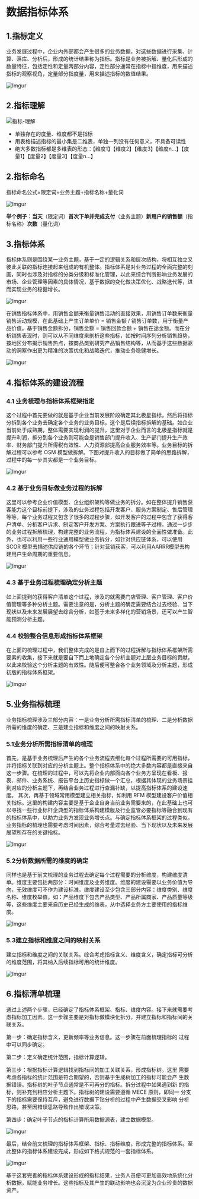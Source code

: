 # 数据指标体系

## 1.指标定义

业务发展过程中，企业内外部都会产生很多的业务数据，对这些数据进行采集、计算、落库、分析后，形成的统计结果称为指标。指标是业务被拆解、量化后形成的数量特征，包括定性和定量两部分内容，定性部分通常在指标中指维度，用来描述指标的观察视角，定量部分指度量，用来描述指标的数值结果。

![Imgur](https://i.imgur.com/YeWyxyS.png)


## 2.指标理解

![指标-理解](https://cdn.jsdelivr.net/gh/zysok2023/cloudImg/blogs/picture/指标-理解.png)

* 单独存在的度量、维度都不是指标
* 用表格描述指标的最小集是二维表，单独一列没有任何意义，不具备可读性
* 绝大多数指标都是多维表的形态：【维度1】【维度2】【维度3】【维度n…】【度量1】【度量2】【度量3】【度量n…】


## 2.指标命名

指标命名公式=限定词+业务主题+指标名称+量化词

![Imgur](https://i.imgur.com/ZUXT0Mk.png)

**举个例子：当天**（限定词）**首次下单并完成支付**（业务主题）**新用户的销售额**（指标名称）**次数**（量化词）

## 3.指标体系

指标体系则是围绕某一业务主题，基于一定的逻辑关系和层次结构，将相互独立又彼此关联的指标连接起来组成的有机整体。指标体系是对业务过程的全面完整的刻画，同时也涉及对指标的分类分级和标准化管理，以此来综合判断影响业务发展的市场、企业管理等因素的具体情况，基于数据的变化做决策优化、战略迭代等，进而实现业务的稳健增长。

![Imgur](https://i.imgur.com/qXYMEda.png)

在销售指标体系中，用销售金额来衡量销售活动的直接效果，用销售订单数来衡量销售活动规模，在此基础上产生订单单价 = 销售金额 / 销售订单数，用于衡量产品价值。基于销售金额拆分，销售金额 = 销售回款金额 + 销售在途金额。而在分析销售表现时，则可以从不同维度来剖析这些指标，如按时间序列分析销售趋势，按地区分布揭示销售热点，按商品类别研究产品销售结构等，从而基于这些数据驱动的洞察作出更为精准的决策优化和战略迭代，推动业务稳健增长。

![Imgur](https://i.imgur.com/lmeXNYV.png)

## 4.指标体系的建设流程

### 4.1 业务梳理与指标体系框架指定

这个过程中首先要做的就是基于企业当前发展阶段确定其北极星指标，然后将指标分拆到各个业务去确定各个业务的业务目标，这个是后续指标拆解的基础。如企业当前处于成熟期，整体需要实现利润的提升，这里对于企业而言的北极星指标就是提升利润，拆分到各个业务则可能会是销售部门提升收入、生产部门提升生产效率、财务部门提升所得税有效性、人力资源部提高企业服务效率等。业务目标的拆解过程可以参考 OSM 模型做拆解。下图对提升收入的目标做了简单的思路拆解，过程中的每一步其实都是一个业务目标。

![Imgur](https://i.imgur.com/6nmXZiI.png)

### 4.2 基于业务目标做业务过程的拆解

这里可以参考企业价值模型、企业组织架构等做业务的拆分。如在整体提升销售获客能力这个目标前提下，涉及的业务过程包括开发客户、服务方案制定、售后管理等等，每个业务过程又包含了很多的过程步骤，如开发客户的过程中包含了获得客户清单、分析客户诉求、制定客户开发方案、方案执行跟进等子过程。通过一步步的业务过程拆解梳理，构建完整的业务流程，为指标体系建设的全面性做准备。此外，也可以利用一些行业通用模型做业务拆分，如针对供应链体系，可以使用 SCOR 模型去描述供应链的各个环节；针对营销获客，可以利用AARRR模型去构建用户生命周期的重要信息。

![Imgur](https://i.imgur.com/W34wAQD.png)

### 4.3 基于业务过程梳理确定分析主题

如上面提到的获得客户清单这个过程，涉及的就需要门店管理、客户管理、客户价值管理等多种分析主题。需要注意的是，分析主题的确定需要结合过去经验、当下现状以及未来发展展望去综合分析，如基于未来多样化的营销场景，还可以产生智能预测分析主题。

### 4.4 校验整合信息形成指标体系框架

在上面的梳理过程中，我们整体完成的是自上而下的过程拆解与指标体系框架所需要素的收集，接下来就是要自下而上地确定各个分析主题对上层业务目标的贡献，以此来校验这个分析主题的有效性。随后便可整合各个业务领域及分析主题，形成初版的指标体系框架。

![Imgur](https://i.imgur.com/74yYYje.png)

## 5.业务指标梳理

业务指标梳理涉及三部分内容：一是业务分析所需指标清单的梳理、二是分析数据所需的维度的确定、三是建立指标和维度之间的映射关系。

### 5.1业务分析所需指标清单的梳理

首先，是基于业务梳理后产生的各个业务流程去细化每个过程所需要的可用指标，并将指标关联到对应的分析主题上。整个指标体系中的绝大多数内容都是直接来自这一步骤。在梳理的过程中，可以先将企业内部面向各个业务方呈现在看板、报表、邮件、业务系统、报告平台上历史指标做一个汇总，根据其体现的业务场景挂到对应的分析主题下，再结合业务过程进行查漏补缺，以提高指标体系的建设速度。
其次，再基于领域常用模型建立相关指标，如利用 RFM 模型建设客户价值相关指标。这里的构建内容主要是基于企业自身当前业务需要来的，在此基础上也可以寻找一些行业标杆企典型的指标体系构建模版及行业监管必要指标等融合到现有的指标体系中，以助力业务方发现业务增长点。与确定指标体系框架的过程类似，业务指标的梳理也需要考虑时间因素，综合考量过去经验、当下现状以及未来发展展望所存在的关键指标。

![Imgur](https://i.imgur.com/yXJBiQ7.png)

### 5.2分析数据所需的维度的确定

同样也是基于前文梳理的业务过程去确定每个过程需要的分析维度，构建维度清单。维度主要包括两部分：时间维度及业务维度。维度的建设需要以业务价值为导向，无效维度可不作为建设标准。维度建设至少包含三部分内容：维度类别、维度名称、维度枚举值，如：产品维度下包含产品类型、产品所属商家、产品质量等级等，这些维度主要来自历史已经生成的维表，从中选择业务方主要使用的指标维度。

![Imgur](https://i.imgur.com/dTudSwy.png)

### 5.3建立指标和维度之间的映射关系

建立指标和维度之间的关联关系。综合考虑指标含义、维度含义，确定指标可分析的维度范围，将其纳入后续指标可用的统计维度。

![Imgur](https://i.imgur.com/Kd1x85Y.png)

## 6.指标清单梳理

通过上述两个步骤，已经确定了指标体系框架、指标、维度内容。接下来就需要考虑指标加工因素。这一步骤主要是对指标做模块化拆分，并建立指标和指标间的关联关系。

第一步：确定指标含义，更新频率等业务信息。这一步骤在前面梳理指标的
过程中可以同步确定。

第二步：定义确定统计范围，指标计算逻辑。

第三步：根据指标计算逻辑找到指标间的加工关联关系，形成指标树。这里
需要考虑各指标的统计范围是符合期望的，否则基于生成树加工的指标可能会产
生数据错误。指标树的叶子节点通常是不可再分的指标。拆分过程中如果遇到新
的指标，则补充到相应分析主题下。指标树的建设需要遵循 MECE 原则，即同一
分支下的指标需要保持互斥，避免进行数据下钻分析的过程中产生数据交叉影响
分析思路，甚至因错误思路导致作出错误决策。

第四步：确定叶子节点的指标计算所用数据源表，建立数据模型。

![Imgur](https://i.imgur.com/M4B4r5R.png)

最后，结合前文梳理的指标体系框架、指标、指标维度，形成完整的指标体系。至此整体的指标体系建设完成，形成如下格式规范的一套指标体系。

![Imgur](https://i.imgur.com/kWsOHKV.png)

基于这套完善的指标体系建设形成的指标结果，业务人员便可更加高效地系统化分析数据，赋能业务增长。这些指标及其产生的联动影响也会沉淀为企业珍贵的数据资产。
